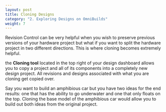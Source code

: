 ```yaml
---
layout: post
title: Cloning Designs
category: "2. Exploring Designs on OmniBuilds"
weight: 7
---
```


Revision Control can be very helpful when you wish to preserve previous versions of your hardware project but what if you want to split the hardware project in two different directions.  This is where cloning becomes extremely helpful.

the **Cloning tool** located in the top right of your design dashboard allows you to copy a project and all of its components into a completely new design project. All revisions and designs associated with what you are cloning get copied over.

Say you want to build an amphibious car but you have two ideas for the end results: one that has the ability to go underwater and one that only floats on the top. Cloning the base model of the amphibious car would allow you to build out both ideas from the original project. 


